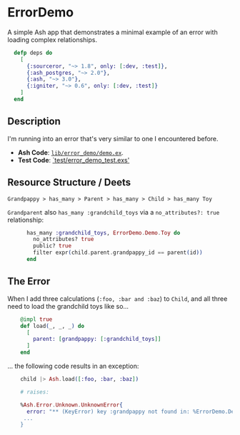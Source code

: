 # ErrorDemo

A simple Ash app that demonstrates a minimal example of an error with loading complex relationships.

```elixir
  defp deps do
    [
      {:sourceror, "~> 1.8", only: [:dev, :test]},
      {:ash_postgres, "~> 2.0"},
      {:ash, "~> 3.0"},
      {:igniter, "~> 0.6", only: [:dev, :test]}
    ]
  end
```

## Description

I'm running into an error that's very similar to one I encountered before.

- **Ash Code**: [`lib/error_demo/demo.ex`](./lib/error_demo/demo.ex).
- **Test Code**: [`test/error_demo_test.exs'](./test/error_demo_test.exs)

## Resource Structure / Deets

`Grandpappy > has_many > Parent > has_many > Child > has_many Toy`

`Grandparent` also `has_many :grandchild_toys` via a `no_attributes?: true` relationship:

```elixir
      has_many :grandchild_toys, ErrorDemo.Demo.Toy do
        no_attributes? true
        public? true
        filter expr(child.parent.grandpappy_id == parent(id))
      end
```

## The Error

When I add three calculations (`:foo, :bar and :baz`) to `Child`, and all three need to load the grandchild toys like so...

```elixir
    @impl true
    def load(_, _, _) do
      [
        parent: [grandpappy: [:grandchild_toys]]
      ]
    end
```

... the following code results in an exception:

```elixir
    child |> Ash.load([:foo, :bar, :baz])

    # raises:

    %Ash.Error.Unknown.UnknownError{
      error: "** (KeyError) key :grandpappy not found in: %ErrorDemo.Demo.Child
     ...
    }
```

